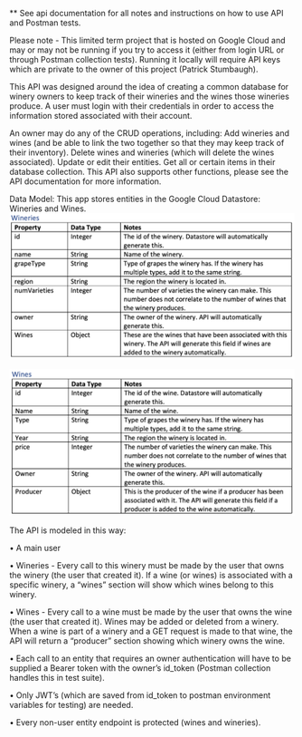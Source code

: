 ** See api documentation for all notes and instructions on how to use API and Postman tests.

Please note - This limited term project that is hosted on Google Cloud and may or may not be running if you try to access it (either from login URL or through Postman collection tests). Running it locally will require API keys which are private to the owner of this project (Patrick Stumbaugh).


This API was designed around the idea of creating a common database for winery owners to keep track of their wineries and the wines those wineries produce. A user must login with their credentials in order to access the information stored associated with their account. 

An owner may do any of the CRUD operations, including: Add wineries and wines (and be able to link the two together so that they may keep track of their inventory). Delete wines and wineries (which will delete the wines associated). Update or edit their entities. Get all or certain items in their database collection. This API also supports other functions, please see the API documentation for more information. 

Data Model:
This app stores entities in the Google Cloud Datastore: Wineries and Wines.
![wineries](https://github.com/pstumbaugh/PORTFOLIO-Web-Development-HTML5-CSS-Node.js-JavaScript-C-Cpp-Flutter-Dart-Rust-Assembly-Language/blob/main/API/Winery%20API/API_entities_pictures/Wineries.png?raw=true)

![wines](https://github.com/pstumbaugh/PORTFOLIO-Web-Development-HTML5-CSS-Node.js-JavaScript-C-Cpp-Flutter-Dart-Rust-Assembly-Language/blob/main/API/Winery%20API/API_entities_pictures/Wines.png?raw=true)


The API is modeled in this way:

• A main user

• Wineries - Every call to this winery must be made by the user that owns the winery (the user that created it). If a wine (or wines) is associated with a specific winery, a “wines” section will show which wines belong to this winery. 

• Wines - Every call to a wine must be made by the user that owns the wine (the user that created it). Wines may be added or deleted from a winery. When a wine is part of a winery and a GET request is made to that wine, the API will return a “producer” section showing which winery owns the wine. 

• Each call to an entity that requires an owner authentication will have to be supplied a Bearer token with the owner’s id_token (Postman collection handles this in test suite).

• Only JWT’s (which are saved from id_token to postman environment variables for testing) are needed.

• Every non-user entity endpoint is protected (wines and wineries).